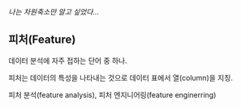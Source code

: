 _나는 차원축소만 알고 싶었다..._

## 피처(Feature)

데이터 분석에 자주 접하는 단어 중 하나.

피처는 데이터의 특성을 나타내는 것으로 데이터 표에서 열(column)을 지칭.

피처 분석(feature analysis), 피처 엔지니어링(feature enginerring)